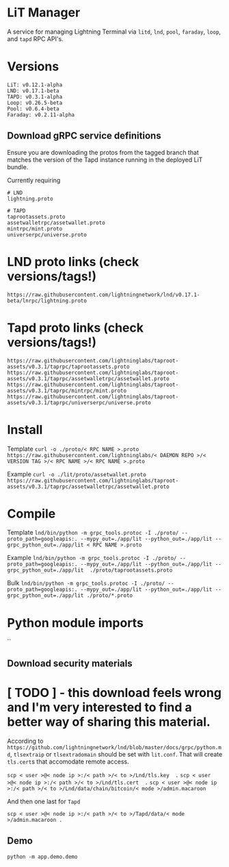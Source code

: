 # LiT Manager
A service for managing Lightning Terminal via `litd`, `lnd`, `pool`, `faraday`, `loop`, and `tapd` RPC API's.

# Versions
```
LiT: v0.12.1-alpha
LND: v0.17.1-beta
TAPD: v0.3.1-alpha
Loop: v0.26.5-beta
Pool: v0.6.4-beta
Faraday: v0.2.11-alpha
```

## Download gRPC service definitions
Ensure you are downloading the protos from the tagged branch that matches the version of the Tapd instance running in the deployed LiT bundle.

Currently requiring
```
# LND
lightning.proto

# TAPD
taprootassets.proto
assetwalletrpc/assetwallet.proto
mintrpc/mint.proto
universerpc/universe.proto
```

# LND proto links (check versions/tags!)
```
https://raw.githubusercontent.com/lightningnetwork/lnd/v0.17.1-beta/lnrpc/lightning.proto
```

# Tapd proto links (check versions/tags!)
```
https://raw.githubusercontent.com/lightninglabs/taproot-assets/v0.3.1/taprpc/taprootassets.proto
https://raw.githubusercontent.com/lightninglabs/taproot-assets/v0.3.1/taprpc/assetwalletrpc/assetwallet.proto
https://raw.githubusercontent.com/lightninglabs/taproot-assets/v0.3.1/taprpc/mintrpc/mint.proto
https://raw.githubusercontent.com/lightninglabs/taproot-assets/v0.3.1/taprpc/universerpc/universe.proto
```

# Install
Template
`curl -o ./proto/< RPC NAME >.proto https://raw.githubusercontent.com/lightninglabs/< DAEMON REPO >/< VERSION TAG >/< RPC NAME >/< RPC NAME >.proto`

Example
`curl -o ./lit/proto/assetwallet.proto https://raw.githubusercontent.com/lightninglabs/taproot-assets/v0.3.1/taprpc/assetwalletrpc/assetwallet.proto`

# Compile
Template
`lnd/bin/python -m grpc_tools.protoc -I ./proto/ --proto_path=googleapis:. --mypy_out=./app/lit --python_out=./app/lit --grpc_python_out=./app/lit < RPC NAME >.proto`

Example
`lnd/bin/python -m grpc_tools.protoc -I ./proto/ --proto_path=googleapis:. --mypy_out=./app/lit --python_out=./app/lit --grpc_python_out=./app/lit  ./proto/taprootassets.proto`

Bulk
`lnd/bin/python -m grpc_tools.protoc -I ./proto/ --proto_path=googleapis:. --mypy_out=./app/lit --python_out=./app/lit --grpc_python_out=./app/lit ./proto/*.proto`

# Python module imports
``

## Download security materials

# [ TODO ] - this download feels wrong and I'm very interested to find a better way of sharing this material.

According to `https://github.com/lightningnetwork/lnd/blob/master/docs/grpc/python.md`, 
`tlsextraip` or `tlsextradomain` should be set with `lit.conf`. That will create `tls.cert`s
that accomodate remote access. 

`scp < user >@< node ip >:/< path >/< to >/Lnd/tls.key  .`
`scp < user >@< node ip >:/< path >/< to >/Lnd/tls.cert  .`
`scp < user >@< node ip >:/< path >/< to >/Lnd/data/chain/bitcoin/< mode >/admin.macaroon `

And then one last for `Tapd`

`scp < user >@< node ip >:/< path >/< to >/Tapd/data/< mode >/admin.macaroon .`

## Demo 
`python -m app.demo.demo`